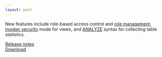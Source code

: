 ```yaml
---
layout: post
---
```


New features include role-based access control and 
[role management](https://prestosql.io/docs/current/sql/create-role.html), 
[invoker security](https://prestosql.io/docs/current/sql/create-view.html#security)
mode for views, and [ANALYZE](https://prestosql.io/docs/current/sql/analyze.html)
syntax for collecting table statistics.

[Release notes](https://prestosql.io/docs/current/release/release-301.html)   
[Download](https://prestosql.io/download.html)

